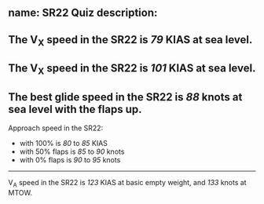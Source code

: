 name: SR22 Quiz
description: 
---
The V<sub>X</sub> speed in the SR22 is *79* KIAS at sea level.
---
The V<sub>X</sub> speed in the SR22 is *101* KIAS at sea level.
---
The best glide speed in the SR22 is *88* knots at sea level with the flaps up.
---
Approach speed in the SR22:
- with 100% is *80* to *85* KIAS
- with 50% flaps is *85* to *90* knots
- with 0% flaps is *90* to *95* knots
---
V<sub>A</sub> speed in the SR22 is *123* KIAS at basic empty weight, and *133* knots at MTOW.
